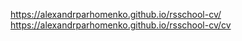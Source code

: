 https://alexandrparhomenko.github.io/rsschool-cv/
https://alexandrparhomenko.github.io/rsschool-cv/cv
